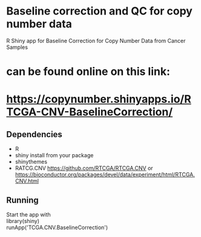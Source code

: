 # Baseline correction and QC for copy number data
R Shiny app for Baseline Correction for Copy Number Data from Cancer Samples
# can be found online on this link: 
# https://copynumber.shinyapps.io/RTCGA-CNV-BaselineCorrection/

## Dependencies
* R 
* shiny install from your package
* shinythemes
* RATCG.CNV https://github.com/RTCGA/RTCGA.CNV or https://bioconductor.org/packages/devel/data/experiment/html/RTCGA.CNV.html

## Running
Start the app with  
library(shiny)  
runApp('TCGA.CNV.BaselineCorrection')


